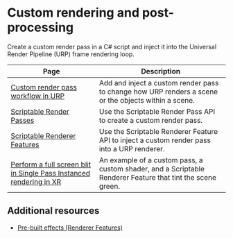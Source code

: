 # Custom rendering and post-processing 

Create a custom render pass in a C# script and inject it into the Universal Render Pipeline (URP) frame rendering loop.

|Page|Description|
|-|-|
|[Custom render pass workflow in URP](renderer-features/custom-rendering-pass-workflow-in-urp.md)|Add and inject a custom render pass to change how URP renders a scene or the objects within a scene.|
|[Scriptable Render Passes](renderer-features/scriptable-render-passes.md)|Use the Scriptable Render Pass API to create a custom render pass.|
|[Scriptable Renderer Features](renderer-features/scriptable-renderer-features/scriptable-renderer-features-landing.md)|Use the Scriptable Renderer Feature API to inject a custom render pass into a URP renderer.|
|[Perform a full screen blit in Single Pass Instanced rendering in XR](renderer-features/how-to-fullscreen-blit-in-xr-spi.md) | An example of a custom pass, a custom shader, and a Scriptable Renderer Feature that tint the scene green. |

## Additional resources

- [Pre-built effects (Renderer Features)](urp-renderer-feature.md)
